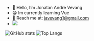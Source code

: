 * 👋 Hello, I’m Jonatan Andre Vevang 
* 😁 Im currently learning Vue
* 📧 Reach me at: <a href="mailto:javevang1@gmail.com">javevang1@gmail.com</a>
* ![](https://komarev.com/ghpvc/?username=Jonabarce)



![GitHub stats](https://github-readme-stats.vercel.app/api?username=Jonabarce&show_icons=true&theme=tokyonight)
![Top Langs](https://github-readme-stats.vercel.app/api/top-langs/?username=Jonabarce&theme=tokyonight)











